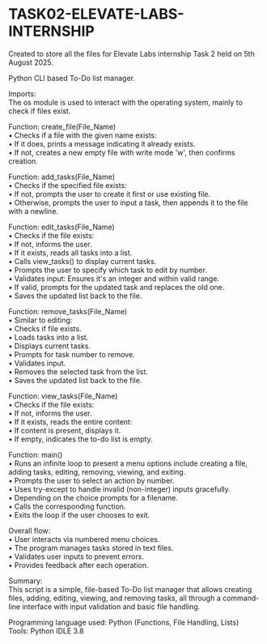 # TASK02-ELEVATE-LABS-INTERNSHIP
Created to store all the files for Elevate Labs internship Task 2 held on 5th August 2025.

Python CLI based To-Do list manager.

Imports:<br/>
The os module is used to interact with the operating system, mainly to check if files exist.

Function:  create_file(File_Name)<br/>
•	Checks if a file with the given name exists:<br/>
•	If it does, prints a message indicating it already exists.<br/>
•	If not, creates a new empty file with write mode 'w', then confirms creation.

Function:  add_tasks(File_Name)<br/>
•	Checks if the specified file exists:<br/>
•	If not, prompts the user to create it first or use existing file.<br/>
•	Otherwise, prompts the user to input a task, then appends it to the file with a newline.

Function:  edit_tasks(File_Name)<br/>
•	Checks if the file exists:<br/>
•	If not, informs the user.<br/>
•	If it exists, reads all tasks into a list.<br/>
•	Calls view_tasks() to display current tasks.<br/>
•	Prompts the user to specify which task to edit by number.<br/>
•	Validates input: Ensures it's an integer and within valid range.<br/>
•	If valid, prompts for the updated task and replaces the old one.<br/>
•	Saves the updated list back to the file.

Function:  remove_tasks(File_Name)<br/>
•	Similar to editing:<br/>
•	Checks if file exists.<br/>
•	Loads tasks into a list.<br/>
•	Displays current tasks.<br/>
•	Prompts for task number to remove.<br/>
•	Validates input.<br/>
•	Removes the selected task from the list.<br/>
•	Saves the updated list back to the file.

Function:  view_tasks(File_Name)<br/>
•	Checks if the file exists:<br/>
•	If not, informs the user.<br/>
•	If it exists, reads the entire content:<br/>
•	If content is present, displays it.<br/>
•	If empty, indicates the to-do list is empty.<br/>

Function:  main()<br/>
•	Runs an infinite loop to present a menu options include creating a file, adding tasks, editing, removing, viewing, and exiting.<br/>
•	Prompts the user to select an action by number.<br/>
•	Uses try-except to handle invalid (non-integer) inputs gracefully.<br/>
•	Depending on the choice prompts for a filename.<br/>
•	Calls the corresponding function.<br/>
•	Exits the loop if the user chooses to exit.

Overall flow:<br/>
•	User interacts via numbered menu choices.<br/>
•	The program manages tasks stored in text files.<br/>
•	Validates user inputs to prevent errors.<br/>
•	Provides feedback after each operation.<br/>

Summary:<br/>
This script is a simple, file-based To-Do list manager that allows creating files, adding, editing, viewing, and removing tasks, all through a command-line interface with input validation and basic file handling.

Programming language used: Python (Functions, File Handling, Lists)<br/>
Tools: Python IDLE 3.8
